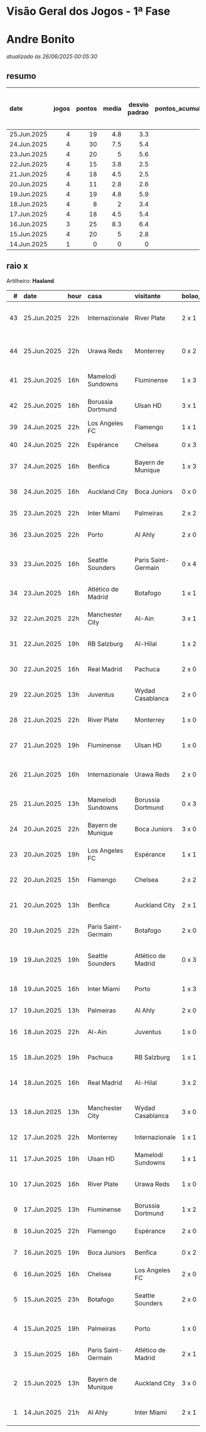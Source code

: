 # Visão Geral dos Jogos - 1ª Fase

# Andre Bonito

_atualizado às 26/06/2025 00:05:30_

## resumo

| date        |   jogos |   pontos |   media |   desvio padrao |   pontos_acumulados |   1-Placar exato |   2-Vencedor + gols de um time |   3-Vencedor correto |   4-Gols de um time |   5-Nenhum acerto |
|:------------|--------:|---------:|--------:|----------------:|--------------------:|-----------------:|-------------------------------:|---------------------:|--------------------:|------------------:|
| 25.Jun.2025 |       4 |       19 |     4.8 |             3.3 |                 203 |                0 |                              2 |                    1 |                   0 |                 1 |
| 24.Jun.2025 |       4 |       30 |     7.5 |             5.4 |                 184 |                2 |                              0 |                    1 |                   1 |                 0 |
| 23.Jun.2025 |       4 |       20 |     5   |             5.6 |                 154 |                1 |                              1 |                    0 |                   1 |                 1 |
| 22.Jun.2025 |       4 |       15 |     3.8 |             2.5 |                 134 |                0 |                              0 |                    3 |                   0 |                 1 |
| 21.Jun.2025 |       4 |       18 |     4.5 |             2.5 |                 119 |                0 |                              1 |                    2 |                   1 |                 0 |
| 20.Jun.2025 |       4 |       11 |     2.8 |             2.6 |                 101 |                0 |                              0 |                    2 |                   1 |                 1 |
| 19.Jun.2025 |       4 |       19 |     4.8 |             5.9 |                  90 |                1 |                              1 |                    0 |                   0 |                 2 |
| 18.Jun.2025 |       4 |        8 |     2   |             3.4 |                  71 |                0 |                              1 |                    0 |                   1 |                 2 |
| 17.Jun.2025 |       4 |       18 |     4.5 |             5.4 |                  63 |                1 |                              0 |                    1 |                   1 |                 1 |
| 16.Jun.2025 |       3 |       25 |     8.3 |             6.4 |                  45 |                2 |                              0 |                    0 |                   1 |                 0 |
| 15.Jun.2025 |       4 |       20 |     5   |             2.8 |                  20 |                0 |                              2 |                    1 |                   1 |                 0 |
| 14.Jun.2025 |       1 |        0 |     0   |             0   |                   0 |                0 |                              0 |                    0 |                   0 |                 1 |

## raio x

Artilheiro: **Haaland**

|   # | date        | hour   | casa                | visitante           | bolao_placar   | bolao_time          | real_placar   | real_time           |   pontos | criterio                     |   pontos_acumulados |
|----:|:------------|:-------|:--------------------|:--------------------|:---------------|:--------------------|:--------------|:--------------------|---------:|:-----------------------------|--------------------:|
|  43 | 25.Jun.2025 | 22h    | Internazionale      | River Plate         | 2 x 1          | Internazionale      | 2 x 0         | Internazionale      |        7 | 2-Vencedor + gols de um time |                 196 |
|  44 | 25.Jun.2025 | 22h    | Urawa Reds          | Monterrey           | 0 x 2          | Monterrey           | 0 x 4         | Monterrey           |        7 | 2-Vencedor + gols de um time |                 203 |
|  41 | 25.Jun.2025 | 16h    | Mamelodi Sundowns   | Fluminense          | 1 x 3          | Fluminense          | 0 x 0         | empate              |        0 | 5-Nenhum acerto              |                 184 |
|  42 | 25.Jun.2025 | 16h    | Borussia Dortmund   | Ulsan HD            | 3 x 1          | Borussia Dortmund   | 1 x 0         | Borussia Dortmund   |        5 | 3-Vencedor correto           |                 189 |
|  39 | 24.Jun.2025 | 22h    | Los Angeles FC      | Flamengo            | 1 x 1          | empate              | 1 x 1         | empate              |       12 | 1-Placar exato               |                 172 |
|  40 | 24.Jun.2025 | 22h    | Espérance           | Chelsea             | 0 x 3          | Chelsea             | 0 x 3         | Chelsea             |       12 | 1-Placar exato               |                 184 |
|  37 | 24.Jun.2025 | 16h    | Benfica             | Bayern de Munique   | 1 x 3          | Bayern de Munique   | 1 x 0         | Benfica             |        1 | 4-Gols de um time            |                 155 |
|  38 | 24.Jun.2025 | 16h    | Auckland City       | Boca Juniors        | 0 x 0          | empate              | 1 x 1         | empate              |        5 | 3-Vencedor correto           |                 160 |
|  35 | 23.Jun.2025 | 22h    | Inter Miami         | Palmeiras           | 2 x 2          | empate              | 2 x 2         | empate              |       12 | 1-Placar exato               |                 154 |
|  36 | 23.Jun.2025 | 22h    | Porto               | Al Ahly             | 2 x 0          | Porto               | 4 x 4         | empate              |        0 | 5-Nenhum acerto              |                 154 |
|  33 | 23.Jun.2025 | 16h    | Seattle Sounders    | Paris Saint-Germain | 0 x 4          | Paris Saint-Germain | 0 x 2         | Paris Saint-Germain |        7 | 2-Vencedor + gols de um time |                 141 |
|  34 | 23.Jun.2025 | 16h    | Atlético de Madrid  | Botafogo            | 1 x 1          | empate              | 1 x 0         | Atlético de Madrid  |        1 | 4-Gols de um time            |                 142 |
|  32 | 22.Jun.2025 | 22h    | Manchester City     | Al-Ain              | 3 x 1          | Manchester City     | 6 x 0         | Manchester City     |        5 | 3-Vencedor correto           |                 134 |
|  31 | 22.Jun.2025 | 19h    | RB Salzburg         | Al-Hilal            | 1 x 2          | Al-Hilal            | 0 x 0         | empate              |        0 | 5-Nenhum acerto              |                 129 |
|  30 | 22.Jun.2025 | 16h    | Real Madrid         | Pachuca             | 2 x 0          | Real Madrid         | 3 x 1         | Real Madrid         |        5 | 3-Vencedor correto           |                 129 |
|  29 | 22.Jun.2025 | 13h    | Juventus            | Wydad Casablanca    | 2 x 0          | Juventus            | 4 x 1         | Juventus            |        5 | 3-Vencedor correto           |                 124 |
|  28 | 21.Jun.2025 | 22h    | River Plate         | Monterrey           | 1 x 0          | River Plate         | 0 x 0         | empate              |        1 | 4-Gols de um time            |                 119 |
|  27 | 21.Jun.2025 | 19h    | Fluminense          | Ulsan HD            | 1 x 0          | Fluminense          | 4 x 2         | Fluminense          |        5 | 3-Vencedor correto           |                 118 |
|  26 | 21.Jun.2025 | 16h    | Internazionale      | Urawa Reds          | 2 x 0          | Internazionale      | 2 x 1         | Internazionale      |        7 | 2-Vencedor + gols de um time |                 113 |
|  25 | 21.Jun.2025 | 13h    | Mamelodi Sundowns   | Borussia Dortmund   | 0 x 3          | Borussia Dortmund   | 3 x 4         | Borussia Dortmund   |        5 | 3-Vencedor correto           |                 106 |
|  24 | 20.Jun.2025 | 22h    | Bayern de Munique   | Boca Juniors        | 3 x 0          | Bayern de Munique   | 2 x 1         | Bayern de Munique   |        5 | 3-Vencedor correto           |                 101 |
|  23 | 20.Jun.2025 | 19h    | Los Angeles FC      | Espérance           | 1 x 1          | empate              | 0 x 1         | Espérance           |        1 | 4-Gols de um time            |                  96 |
|  22 | 20.Jun.2025 | 15h    | Flamengo            | Chelsea             | 2 x 2          | empate              | 3 x 1         | Flamengo            |        0 | 5-Nenhum acerto              |                  95 |
|  21 | 20.Jun.2025 | 13h    | Benfica             | Auckland City       | 2 x 1          | Benfica             | 6 x 0         | Benfica             |        5 | 3-Vencedor correto           |                  95 |
|  20 | 19.Jun.2025 | 22h    | Paris Saint-Germain | Botafogo            | 2 x 0          | Paris Saint-Germain | 0 x 1         | Botafogo            |        0 | 5-Nenhum acerto              |                  90 |
|  19 | 19.Jun.2025 | 19h    | Seattle Sounders    | Atlético de Madrid  | 0 x 3          | Atlético de Madrid  | 1 x 3         | Atlético de Madrid  |        7 | 2-Vencedor + gols de um time |                  90 |
|  18 | 19.Jun.2025 | 16h    | Inter Miami         | Porto               | 1 x 3          | Porto               | 2 x 1         | Inter Miami         |        0 | 5-Nenhum acerto              |                  83 |
|  17 | 19.Jun.2025 | 13h    | Palmeiras           | Al Ahly             | 2 x 0          | Palmeiras           | 2 x 0         | Palmeiras           |       12 | 1-Placar exato               |                  83 |
|  16 | 18.Jun.2025 | 22h    | Al-Ain              | Juventus            | 1 x 0          | Al-Ain              | 0 x 5         | Juventus            |        0 | 5-Nenhum acerto              |                  71 |
|  15 | 18.Jun.2025 | 19h    | Pachuca             | RB Salzburg         | 1 x 1          | empate              | 1 x 2         | RB Salzburg         |        1 | 4-Gols de um time            |                  71 |
|  14 | 18.Jun.2025 | 16h    | Real Madrid         | Al-Hilal            | 3 x 2          | Real Madrid         | 1 x 1         | empate              |        0 | 5-Nenhum acerto              |                  70 |
|  13 | 18.Jun.2025 | 13h    | Manchester City     | Wydad Casablanca    | 3 x 0          | Manchester City     | 2 x 0         | Manchester City     |        7 | 2-Vencedor + gols de um time |                  70 |
|  12 | 17.Jun.2025 | 22h    | Monterrey           | Internazionale      | 1 x 1          | empate              | 1 x 1         | empate              |       12 | 1-Placar exato               |                  63 |
|  11 | 17.Jun.2025 | 19h    | Ulsan HD            | Mamelodi Sundowns   | 1 x 1          | empate              | 0 x 1         | Mamelodi Sundowns   |        1 | 4-Gols de um time            |                  51 |
|  10 | 17.Jun.2025 | 16h    | River Plate         | Urawa Reds          | 1 x 0          | River Plate         | 3 x 1         | River Plate         |        5 | 3-Vencedor correto           |                  50 |
|   9 | 17.Jun.2025 | 13h    | Fluminense          | Borussia Dortmund   | 1 x 2          | Borussia Dortmund   | 0 x 0         | empate              |        0 | 5-Nenhum acerto              |                  45 |
|   8 | 16.Jun.2025 | 22h    | Flamengo            | Espérance           | 2 x 0          | Flamengo            | 2 x 0         | Flamengo            |       12 | 1-Placar exato               |                  45 |
|   7 | 16.Jun.2025 | 19h    | Boca Juniors        | Benfica             | 0 x 2          | Benfica             | 2 x 2         | empate              |        1 | 4-Gols de um time            |                  33 |
|   6 | 16.Jun.2025 | 16h    | Chelsea             | Los Angeles FC      | 2 x 0          | Chelsea             | 2 x 0         | Chelsea             |       12 | 1-Placar exato               |                  32 |
|   5 | 15.Jun.2025 | 23h    | Botafogo            | Seattle Sounders    | 2 x 0          | Botafogo            | 2 x 1         | Botafogo            |        7 | 2-Vencedor + gols de um time |                  20 |
|   4 | 15.Jun.2025 | 19h    | Palmeiras           | Porto               | 1 x 0          | Palmeiras           | 0 x 0         | empate              |        1 | 4-Gols de um time            |                  13 |
|   3 | 15.Jun.2025 | 16h    | Paris Saint-Germain | Atlético de Madrid  | 2 x 1          | Paris Saint-Germain | 4 x 0         | Paris Saint-Germain |        5 | 3-Vencedor correto           |                  12 |
|   2 | 15.Jun.2025 | 13h    | Bayern de Munique   | Auckland City       | 3 x 0          | Bayern de Munique   | 10 x 0        | Bayern de Munique   |        7 | 2-Vencedor + gols de um time |                   7 |
|   1 | 14.Jun.2025 | 21h    | Al Ahly             | Inter Miami         | 2 x 1          | Al Ahly             | 0 x 0         | empate              |        0 | 5-Nenhum acerto              |                   0 |
